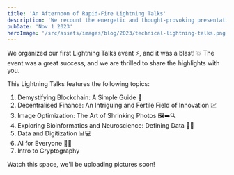 ```yaml
---
title: 'An Afternoon of Rapid-Fire Lightning Talks'
description: 'We recount the energetic and thought-provoking presentations from our active speakers at the recent Lightning Talks event.'
pubDate: 'Nov 1 2023'
heroImage: '/src/assets/images/blog/2023/technical-lightning-talks.png'
---
```


We organized our first Lightning Talks event ⚡️,
and it was a blast! 💥
The event was a great success,
and we are thrilled to share the highlights with you.

This Lightning Talks features the following topics:

1.  Demystifying Blockchain: A Simple Guide 🔗
2.  Decentralised Finance: An Intriguing and Fertile Field of Innovation 💹
3.  Image Optimization: The Art of Shrinking Photos 🖼️➡️🔍
4.  Exploring Bioinformatics and Neuroscience: Defining Data 🧬🧠
5.  Data and Digitization 📊💻
6.  AI for Everyone 🤖👥
7.  Intro to Cryptography

Watch this space, we'll be uploading pictures soon!
